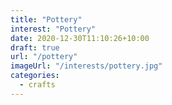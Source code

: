 ```yaml
---
title: "Pottery"
interest: "Pottery"
date: 2020-12-30T11:10:26+10:00
draft: true
url: "/pottery"
imageUrl: "/interests/pottery.jpg"
categories:
  - crafts
---
```

